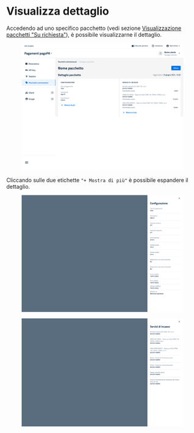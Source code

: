 # Visualizza dettaglio

Accedendo ad uno specifico pacchetto (vedi sezione [Visualizzazione pacchetti "Su richiesta"](../visualizzazione-pacchetti-su-richiesta/)), è possibile visualizzarne il dettaglio.

<figure><img src="../../../../../.gitbook/assets/image (212).png" alt=""><figcaption></figcaption></figure>

Cliccando sulle due etichette `"+ Mostra di più"` è possibile espandere il dettaglio.

<figure><img src="../../../../../.gitbook/assets/image (1) (5).png" alt=""><figcaption></figcaption></figure>

<figure><img src="../../../../../.gitbook/assets/image (2) (2).png" alt=""><figcaption></figcaption></figure>
